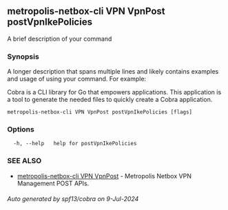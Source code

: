 ## metropolis-netbox-cli VPN VpnPost postVpnIkePolicies

A brief description of your command

### Synopsis

A longer description that spans multiple lines and likely contains examples
and usage of using your command. For example:

Cobra is a CLI library for Go that empowers applications.
This application is a tool to generate the needed files
to quickly create a Cobra application.

```
metropolis-netbox-cli VPN VpnPost postVpnIkePolicies [flags]
```

### Options

```
  -h, --help   help for postVpnIkePolicies
```

### SEE ALSO

* [metropolis-netbox-cli VPN VpnPost]()	 - Metropolis Netbox VPN Management POST APIs.

###### Auto generated by spf13/cobra on 9-Jul-2024
